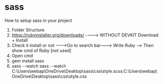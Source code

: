 # sass
How to setup sass in your project

1. Folder Structure
2. https://rubyinstaller.org/downloads/ ----> WITHOUT DEVKIT Download + Install
3. Check it install or not --->Go to search bar---> Write Ruby --> Then show cmd of Ruby [not used]
4. Open cmd 
5. gem install sass
6. sass --watch sass --watch C:\Users\webap\OneDrive\Desktop\sass\css\style.scss:C:\Users\webap\OneDrive\Desktop\sass\css\style.css
